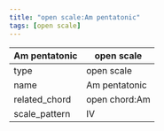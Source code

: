 ```yaml
---
title: "open scale:Am pentatonic"
tags: [open scale]
---
```


|Am pentatonic|open scale|
|---|---|
|type|open scale|
|name|Am pentatonic|
|related_chord|open chord:Am|
|scale_pattern|IV|


